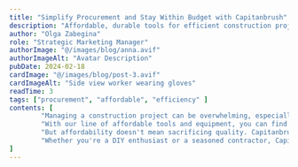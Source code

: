 ```yaml
---
title: "Simplify Procurement and Stay Within Budget with Capitanbrush"
description: "Affordable, durable tools for efficient construction projects"
author: "Olga Zabegina"
role: "Strategic Marketing Manager"
authorImage: "@/images/blog/anna.avif"
authorImageAlt: "Avatar Description"
pubDate: 2024-02-18
cardImage: "@/images/blog/post-3.avif"
cardImageAlt: "Side view worker wearing gloves"
readTime: 3
tags: ["procurement", "affordable", "efficiency" ]
contents: [
        "Managing a construction project can be overwhelming, especially when it comes to procurement. That's why Capitanbrush is committed to simplifying the process and keeping your projects within budget.",
        "With our line of affordable tools and equipment, you can find everything you need without breaking the bank. Our user-centric design ensures that our products are easy to use, saving you time and frustration on the job site.",
        "But affordability doesn't mean sacrificing quality. Capitanbrush products are built to last, providing reliable performance and durability when you need it most. And with our comprehensive documentation and tutorials, you can integrate our products seamlessly into your workflow, maximizing efficiency and productivity.",
        "Whether you're a DIY enthusiast or a seasoned contractor, Capitanbrush has the solutions you need to succeed. Experience the difference for yourself and see why Capitanbrush is the trusted choice for hardware and construction needs."
]
---
```

